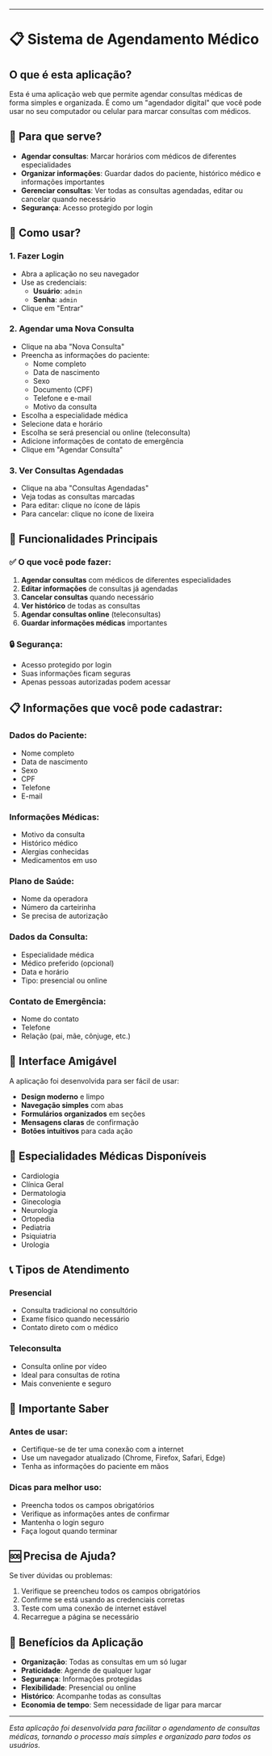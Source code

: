 
-------
# 📋 Sistema de Agendamento Médico

## O que é esta aplicação?

Esta é uma aplicação web que permite agendar consultas médicas de forma simples e organizada. É como um "agendador digital" que você pode usar no seu computador ou celular para marcar consultas com médicos.

## 🎯 Para que serve?

- **Agendar consultas**: Marcar horários com médicos de diferentes especialidades
- **Organizar informações**: Guardar dados do paciente, histórico médico e informações importantes
- **Gerenciar consultas**: Ver todas as consultas agendadas, editar ou cancelar quando necessário
- **Segurança**: Acesso protegido por login

## 🚀 Como usar?

### 1. **Fazer Login**
- Abra a aplicação no seu navegador
- Use as credenciais:
  - **Usuário**: `admin`
  - **Senha**: `admin`
- Clique em "Entrar"

### 2. **Agendar uma Nova Consulta**
- Clique na aba "Nova Consulta"
- Preencha as informações do paciente:
  - Nome completo
  - Data de nascimento
  - Sexo
  - Documento (CPF)
  - Telefone e e-mail
  - Motivo da consulta
- Escolha a especialidade médica
- Selecione data e horário
- Escolha se será presencial ou online (teleconsulta)
- Adicione informações de contato de emergência
- Clique em "Agendar Consulta"

### 3. **Ver Consultas Agendadas**
- Clique na aba "Consultas Agendadas"
- Veja todas as consultas marcadas
- Para editar: clique no ícone de lápis
- Para cancelar: clique no ícone de lixeira

## 📱 Funcionalidades Principais

### ✅ **O que você pode fazer:**

1. **Agendar consultas** com médicos de diferentes especialidades
2. **Editar informações** de consultas já agendadas
3. **Cancelar consultas** quando necessário
4. **Ver histórico** de todas as consultas
5. **Agendar consultas online** (teleconsultas)
6. **Guardar informações médicas** importantes

### 🔒 **Segurança:**
- Acesso protegido por login
- Suas informações ficam seguras
- Apenas pessoas autorizadas podem acessar

## 📋 Informações que você pode cadastrar:

### **Dados do Paciente:**
- Nome completo
- Data de nascimento
- Sexo
- CPF
- Telefone
- E-mail

### **Informações Médicas:**
- Motivo da consulta
- Histórico médico
- Alergias conhecidas
- Medicamentos em uso

### **Plano de Saúde:**
- Nome da operadora
- Número da carteirinha
- Se precisa de autorização

### **Dados da Consulta:**
- Especialidade médica
- Médico preferido (opcional)
- Data e horário
- Tipo: presencial ou online

### **Contato de Emergência:**
- Nome do contato
- Telefone
- Relação (pai, mãe, cônjuge, etc.)

## 🎨 Interface Amigável

A aplicação foi desenvolvida para ser fácil de usar:
- **Design moderno** e limpo
- **Navegação simples** com abas
- **Formulários organizados** em seções
- **Mensagens claras** de confirmação
- **Botões intuitivos** para cada ação

## 🔧 Especialidades Médicas Disponíveis

- Cardiologia
- Clínica Geral
- Dermatologia
- Ginecologia
- Neurologia
- Ortopedia
- Pediatria
- Psiquiatria
- Urologia

## 📞 Tipos de Atendimento

### **Presencial**
- Consulta tradicional no consultório
- Exame físico quando necessário
- Contato direto com o médico

### **Teleconsulta**
- Consulta online por vídeo
- Ideal para consultas de rotina
- Mais conveniente e seguro

## 🚨 Importante Saber

### **Antes de usar:**
- Certifique-se de ter uma conexão com a internet
- Use um navegador atualizado (Chrome, Firefox, Safari, Edge)
- Tenha as informações do paciente em mãos

### **Dicas para melhor uso:**
- Preencha todos os campos obrigatórios
- Verifique as informações antes de confirmar
- Mantenha o login seguro
- Faça logout quando terminar

## 🆘 Precisa de Ajuda?

Se tiver dúvidas ou problemas:
1. Verifique se preencheu todos os campos obrigatórios
2. Confirme se está usando as credenciais corretas
3. Teste com uma conexão de internet estável
4. Recarregue a página se necessário

## 🎯 Benefícios da Aplicação

- **Organização**: Todas as consultas em um só lugar
- **Praticidade**: Agende de qualquer lugar
- **Segurança**: Informações protegidas
- **Flexibilidade**: Presencial ou online
- **Histórico**: Acompanhe todas as consultas
- **Economia de tempo**: Sem necessidade de ligar para marcar

---

*Esta aplicação foi desenvolvida para facilitar o agendamento de consultas médicas, tornando o processo mais simples e organizado para todos os usuários.*
